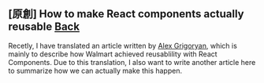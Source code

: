 ## [原創] How to make React components actually reusable [Back](./../post.md)

Recetly, I have translated an article written by [Alex Grigoryan](https://medium.com/@lexgrigoryan?source=post_header_lockup), which is mainly to describe how Walmart achieved reusablility with React Components. Due to this translation, I also want to write another article here to summarize how we can actually make this happen.
